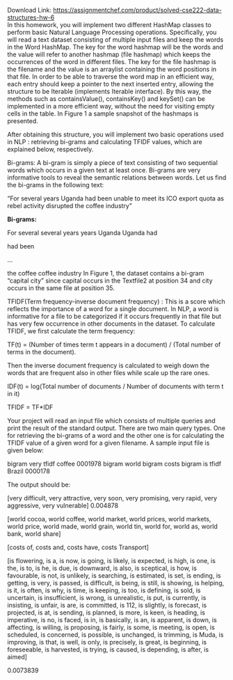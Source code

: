 Download Link: https://assignmentchef.com/product/solved-cse222-data-structures-hw-6
<br>
In this homework, you will implement two different HashMap classes to perform basic Natural Language Processing operations. Specifically, you will read a text dataset consisting of multiple input files and keep the words in the Word HashMap. The key for the word hashmap will be the words and the value will refer to another hashmap (file hashmap) which keeps the occurrences of the word in different files. The key for the file hashmap is the filename and the value is an arraylist containing the word positions in that file. In order to be able to traverse the word map in an efficient way, each entry should keep a pointer to the next inserted entry, allowing the structure to be Iterable (implements Iterable interface). By this way, the methods such as containsValue(), containsKey() and keySet() can be implemented in a more efficient way, without the need for visiting empty cells in the table. In Figure 1 a sample snapshot of the hashmaps is presented.

After obtaining this structure, you will implement two basic operations used in NLP : retrieving bi-grams and calculating TFIDF values, which are explained below, respectively.

Bi-grams: A bi-gram is simply a piece of text consisting of two sequential words which occurs in a given text at least once. Bi-grams are very informative tools to reveal the semantic relations between words. Let us find the bi-grams in the following text:

“For several years Uganda had been unable to meet its ICO export quota as rebel activity disrupted the coffee industry”

<strong>Bi-grams:</strong>

For several several years years Uganda Uganda had

had been

…

the coffee coffee industry In Figure 1, the dataset contains a bi-gram “capital city” since capital occurs in the Textfile2 at position 34 and city occurs in the same file at position 35.

TFIDF(Term frequency-inverse document frequency) : This is a score which reflects the importance of a word for a single document. In NLP, a word is informative for a file to be categorized if it occurs frequently in that file but has very few occurrence in other documents in the dataset. To calculate TFIDF, we first calculate the term frequency:

TF(t) = (Number of times term t appears in a document) / (Total number of terms in the document).

Then the inverse document frequency is calculated to weigh down the words that are frequent also in other files while scale up the rare ones.

IDF(t) = log(Total number of documents / Number of documents with term t in it)

TFIDF = TF*IDF

Your project will read an input file which consists of multiple queries and print the result of the standard output. There are two main query types. One for retrieving the bi-grams of a word and the other one is for calculating the TFIDF value of a given word for a given filename. A sample input file is given below:

bigram very tfidf coffee 0001978 bigram world bigram costs bigram is tfidf Brazil 0000178

The output should be:

[very difficult, very attractive, very soon, very promising, very rapid, very aggressive, very vulnerable] 0.004878

[world cocoa, world coffee, world market, world prices, world markets, world price, world made, world grain, world tin, world for, world as, world bank, world share]

[costs of, costs and, costs have, costs Transport]

[is flowering, is a, is now, is going, is likely, is expected, is high, is one, is the, is to, is he, is due, is downward, is also, is sceptical, is how, is favourable, is not, is unlikely, is searching, is estimated, is set, is ending, is getting, is very, is passed, is difficult, is being, is still, is showing, is helping, is it, is often, is why, is time, is keeping, is too, is defining, is sold, is uncertain, is insufficient, is wrong, is unrealistic, is put, is currently, is insisting, is unfair, is are, is committed, is 112, is slightly, is forecast, is projected, is at, is sending, is planned, is more, is keen, is heading, is imperative, is no, is faced, is in, is basically, is an, is apparent, is down, is affecting, is willing, is proposing, is fairly, is some, is meeting, is open, is scheduled, is concerned, is possible, is unchanged, is trimming, is Muda, is improving, is that, is well, is only, is precisely, is great, is beginning, is foreseeable, is harvested, is trying, is caused, is depending, is after, is aimed]

0.0073839


